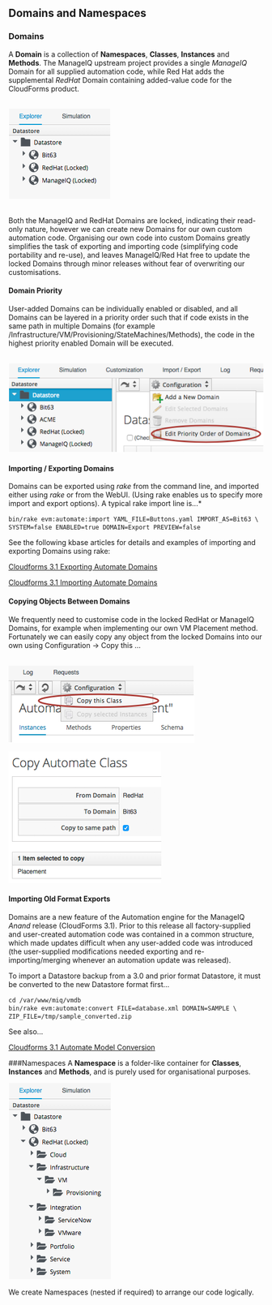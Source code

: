 ## Domains and Namespaces

### Domains
A **Domain** is a collection of **Namespaces**, **Classes**, **Instances** and **Methods**. The ManageIQ upstream project provides a single _ManageIQ_ Domain for all supplied automation code, while Red Hat adds the supplemental _RedHat_ Domain containing added-value code for the CloudForms product.
<br> <br>

![Screenshot](images/screenshot1.png)

<br>
Both the ManageIQ and RedHat Domains are locked, indicating their read-only nature, however we can create new Domains for our own custom automation code. Organising our own code into custom Domains greatly simplifies the task of exporting and importing code (simplifying code portability and re-use), and leaves ManageIQ/Red Hat free to update the locked Domains through minor releases without fear of overwriting our customisations.

#### Domain Priority
User-added Domains can be individually enabled or disabled, and all Domains can be layered in a priority order such that if code exists in the same path in multiple Domains (for example /Infrastructure/VM/Provisioning/StateMachines/Methods), the code in the highest priority enabled Domain will be executed.
<br> <br>

![Screenshot](images/screenshot9.png)


#### Importing / Exporting Domains
Domains can be exported using _rake_ from the command line, and imported either using _rake_ or from the WebUI. (Using rake enables us to specify more import and export options). A typical rake import line is...*

```
bin/rake evm:automate:import YAML_FILE=Buttons.yaml IMPORT_AS=Bit63 \
SYSTEM=false ENABLED=true DOMAIN=Export PREVIEW=false
```

See the following kbase articles for details and examples of importing and exporting Domains using rake:

[Cloudforms 3.1 Exporting Automate Domains](https://access.redhat.com/solutions/1225313)

[Cloudforms 3.1 Importing Automate Domains](https://access.redhat.com/solutions/1225383)

#### Copying Objects Between Domains

We frequently need to customise code in the locked RedHat or ManageIQ Domains, for example when implementing our own VM Placement method. Fortunately we can easily copy any object from the locked Domains into our own using Configuration -> Copy this ...
<br> <br>

![Screenshot](images/screenshot10.png)


![Screenshot](images/screenshot3.png)

#### Importing Old Format Exports

Domains are a new feature of the Automation engine for the ManageIQ _Anand_ release (CloudForms 3.1). Prior to this release all factory-supplied and user-created automation code was contained in a common structure, which made updates difficult when any user-added code was introduced (the user-supplied modifications needed exporting and re-importing/merging whenever an automation update was released).

To import a Datastore backup from a 3.0 and prior format Datastore, it must be converted to the new Datastore format first...

```
cd /var/www/miq/vmdb
bin/rake evm:automate:convert FILE=database.xml DOMAIN=SAMPLE \
ZIP_FILE=/tmp/sample_converted.zip
```

See also...

[Cloudforms 3.1 Automate Model Conversion](https://access.redhat.com/solutions/1225413)

###Namespaces
A **Namespace** is a folder-like container for **Classes**, **Instances** and **Methods**, and is purely used for organisational purposes.

![Screenshot](images/screenshot2.png)

We create Namespaces (nested if required) to arrange our code logically.
